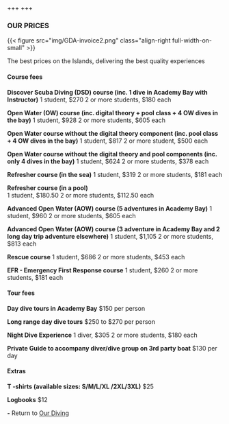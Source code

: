 +++
+++

### OUR PRICES

{{< figure src="img/GDA-invoice2.png" class="align-right full-width-on-small" >}}

<span class="strapline">The best prices on the Islands, delivering the best quality experiences </span>
 
#### Course fees

**Discover Scuba Diving (DSD) course (inc. 1 dive in Academy Bay with Instructor)**
1 student, $270
2 or more students, $180 each

**Open Water (OW) course (inc. digital theory + pool class + 4 OW dives in the bay)**
1 student, $928
2 or more students, $605 each

**Open Water course without the digital theory component (inc. pool class + 4 OW dives in the bay)**
1 student, $817
2 or more student, $500 each

**Open Water course without the digital theory and pool components (inc. only 4 dives in the bay)** 
1 student, $624
2 or more students, $378 each

**Refresher course (in the sea)** 
1 student, $319
2 or more students, $181 each

**Refresher course (in a pool)**  
1 student, $180.50
2 or more students, $112.50 each

**Advanced Open Water (AOW) course (5 adventures in Academy Bay)**
1 student, $960
2 or more students, $605 each

**Advanced Open Water (AOW) course  (3 adventure in Academy Bay and 2 long day trip adventure elsewhere)** 
1 student, $1,105
2 or more students, $813 each

**Rescue course**
1 student, $686
2 or more students, $453 each

**EFR - Emergency First Response course**
1 student, $260
2 or more students, $181 each


#### Tour fees

**Day dive tours in Academy Bay**
$150 per person

**Long range day dive tours**
$250 to $270 per person

**Night Dive Experience**
1 diver, $305
2 or more students, $180 each

**Private Guide to accompany diver/dive group on 3rd party boat**
$130 per day


#### Extras

**T -shirts (available sizes: S/M/L/XL /2XL/3XL)**
$25

**Logbooks**
$12

**-**
Return to [Our Diving](/our-diving/our-diving)